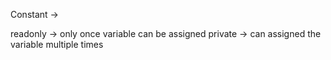 Constant ->

readonly -> only once variable can be assigned 
private -> can assigned the variable multiple times
